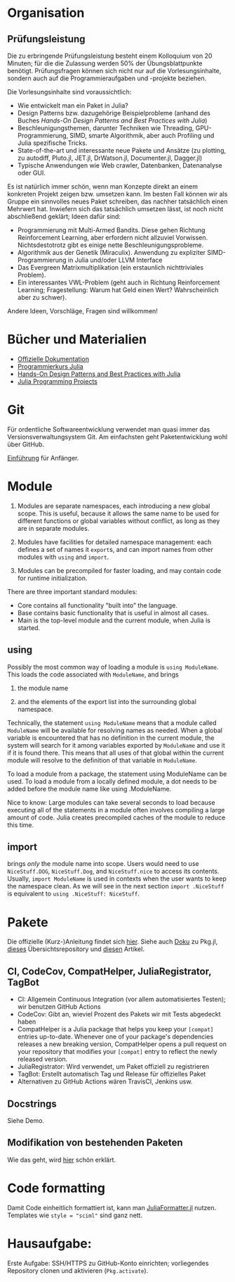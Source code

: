 # Organisation

## Prüfungsleistung
Die zu erbringende Prüfungsleistung besteht einem Kolloquium von 20 Minuten; für die die Zulassung werden 50% der Übungsblattpunkte benötigt. Prüfungsfragen können sich nicht nur auf die Vorlesungsinhalte, sondern auch auf die Programmieraufgaben und -projekte beziehen.

Die Vorlesungsinhalte sind voraussichtlich:
- Wie entwickelt man ein Paket in Julia?
- Design Patterns bzw. dazugehörige Beispielprobleme (anhand des Buches *Hands-On Design Patterns and Best Practices with Julia*)
- Beschleunigungsthemen, darunter Techniken wie Threading, GPU-Programmierung, SIMD, smarte Algorithmik, aber auch Profiling und Julia spezifische Tricks.
- State-of-the-art und interessante neue Pakete und Ansätze (zu plotting, zu autodiff, Pluto.jl, JET.jl, DrWatson.jl, Documenter.jl, Dagger.jl)
- Typische Anwendungen wie Web crawler, Datenbanken, Datenanalyse oder GUI.

Es ist natürlich immer schön, wenn man Konzepte direkt an einem konkreten Projekt zeigen bzw. umsetzen kann. Im besten Fall können wir als Gruppe ein sinnvolles neues Paket schreiben, das nachher tatsächlich einen Mehrwert hat. Inwiefern sich das tatsächlich umsetzen lässt, ist noch nicht abschließend geklärt; Ideen dafür sind:
- Programmierung mit Multi-Armed Bandits. Diese gehen Richtung Reinforcement Learning, aber erfordern nicht allzuviel Vorwissen. Nichtsdestotrotz gibt es einige nette Beschleunigungsprobleme.
- Algorithmik aus der Genetik (Miraculix). Anwendung zu expliziter SIMD-Programmierung in Julia und/oder LLVM Interface
- Das Evergreen Matrixmultiplikation (ein erstaunlich nichttriviales Problem).
- Ein interessantes VWL-Problem (geht auch in Richtung Reinforcement Learning; Fragestellung: Warum hat Geld einen Wert? Wahrscheinlich aber zu schwer).

Andere Ideen, Vorschläge, Fragen sind willkommen!

# Bücher und Materialien

- [Offizielle Dokumentation](https://docs.julialang.org/en/v1/)
- [Programmierkurs Julia](https://github.com/JohannesNaegele/Programmierkurs-Julia)
- [Hands-On Design Patterns and Best Practices with Julia](https://learning.oreilly.com/library/view/hands-on-design-patterns/9781838648817/)
- [Julia Programming Projects](https://learning.oreilly.com/library/view/julia-programming-projects/9781788292740/)

# Git

Für ordentliche Softwareentwicklung verwendet man quasi immer das Versionsverwaltungsystem Git. Am einfachsten geht Paketentwicklung wohl über GitHub.

[Einführung](https://www.geeksforgeeks.org/top-12-most-used-git-commands-for-developers/) für Anfänger.

# Module

1. Modules are separate namespaces, each introducing a new global scope. This is useful, because it
   allows the same name to be used for different functions or global variables without conflict, as long as they are in separate modules.

2. Modules have facilities for detailed namespace management: each defines a set of names it
   `export`s, and can import names from other modules with `using` and `import`.

3. Modules can be precompiled for faster loading, and may contain code for runtime initialization.

There are three important standard modules:

- Core contains all functionality "built into" the language.
- Base contains basic functionality that is useful in almost all cases.
- Main is the top-level module and the current module, when Julia is started.

## using

Possibly the most common way of loading a module is `using ModuleName`. This loads the code associated with `ModuleName`, and brings

1. the module name

2. and the elements of the export list into the surrounding global namespace.

Technically, the statement `using ModuleName` means that a module called `ModuleName` will be
available for resolving names as needed. When a global variable is encountered that has no
definition in the current module, the system will search for it among variables exported by `ModuleName`
and use it if it is found there. This means that all uses of that global within the current
module will resolve to the definition of that variable in `ModuleName`.

To load a module from a package, the statement using ModuleName can be used. To load a module from a locally defined module, a dot needs to be added before the module name like using .ModuleName.

Nice to know: Large modules can take several seconds to load because executing all of the statements in a module often involves compiling a large amount of code. Julia creates precompiled caches of the module to reduce this time.

## import

brings *only* the module name into scope. Users would need to use `NiceStuff.DOG`, `NiceStuff.Dog`, and `NiceStuff.nice` to access its contents. Usually, `import ModuleName` is used in contexts when the user wants to keep the namespace clean.
As we will see in the next section `import .NiceStuff` is equivalent to `using .NiceStuff: NiceStuff`.

# Pakete

Die offizielle (Kurz-)Anleitung findet sich [hier](https://julialang.org/contribute/developing_package/). Siehe auch [Doku](https://pkgdocs.julialang.org/v1/) zu Pkg.jl, [dieses](https://bjack205.github.io/JuliaTemplateRepo.jl/dev/index.html) Übersichtsrepository und [diesen](https://scientificcoder.com/automate-your-code-quality-in-julia) Artikel.

## CI, CodeCov, CompatHelper, JuliaRegistrator, TagBot

- CI: Allgemein Continuous Integration (vor allem automatisiertes Testen); wir benutzen GitHub Actions
- CodeCov: Gibt an, wieviel Prozent des Pakets wir mit Tests abgedeckt haben
- CompatHelper is a Julia package that helps you keep your `[compat]` entries up-to-date. Whenever one of your package's dependencies releases a new breaking version, CompatHelper opens a pull request on your repository that modifies your `[compat]` entry to reflect the newly released version.
- JuliaRegistrator: Wird verwendet, um Paket offiziell zu registrieren
- TagBot: Erstellt automatisch Tag und Release für offizielles Paket
- Alternativen zu GitHub Actions wären TravisCI, Jenkins usw.

## Docstrings

Siehe Demo.

## Modifikation von bestehenden Paketen

Wie das geht, wird [hier](https://kshyatt.github.io/post/firstjuliapr/) schön erklärt.

# Code formatting

Damit Code einheitlich formattiert ist, kann man [JuliaFormatter.jl](https://github.com/domluna/JuliaFormatter.jl) nutzen. Templates wie `style = "sciml"` sind ganz nett.

# Hausaufgabe:

Erste Aufgabe: SSH/HTTPS zu GitHub-Konto einrichten; vorliegendes Repository clonen und aktivieren (`Pkg.activate`).